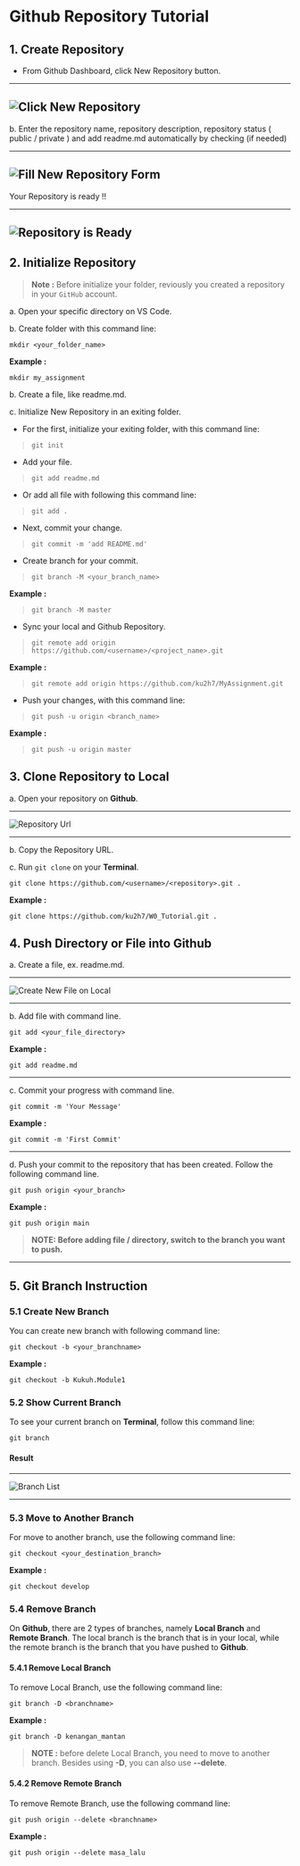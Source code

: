 # Github Repository Tutorial

## 1. Create Repository

- From Github Dashboard, click New Repository button.

---
![Click New Repository](/assets/repository-dashboard.png)
---

b. Enter the repository name, repository description, repository status ( public / private ) and add readme.md automatically by checking (if needed)

---
![Fill New Repository Form](/assets/repository-detail.png)
---

Your Repository is ready !!

---
![Repository is Ready](/assets/repository-ready.png)
---

## 2. Initialize Repository

>**Note :** Before initialize your folder, reviously you created a repository in your `GitHub` account.

a. Open your specific directory on VS Code.

b. Create folder with this command line:

```
mkdir <your_folder_name>
```

**Example :**

```
mkdir my_assignment
```


b. Create a file, like readme.md.

c. Initialize New Repository in an exiting folder.

- For the first, initialize your exiting folder, with this command line:

> ```
> git init
> ```

- Add your file.

> ```
> git add readme.md
> ```

- Or add all file with following this command line:

> ```
> git add .
> ```

- Next, commit your change.

> ```
> git commit -m 'add README.md'
> ```

- Create branch for your commit.

> ```
> git branch -M <your_branch_name>
> ```

**Example :**

> ```
> git branch -M master
> ```

- Sync your local and Github Repository.

> ```
> git remote add origin https://github.com/<username>/<project_name>.git
> ```

**Example :**

> ```
> git remote add origin https://github.com/ku2h7/MyAssignment.git
> ```

- Push your changes, with this command line:

> ```
> git push -u origin <branch_name>
> ```

**Example :**

> ```
> git push -u origin master
> ```

## 3. Clone Repository to Local

a. Open your repository on **Github**.

---
![Repository Url](/assets/repository-url.png)

---

b. Copy the Repository URL.

c. Run ``git clone`` on your **Terminal**.

```
git clone https://github.com/<username>/<repository>.git .
```

**Example :**

```
git clone https://github.com/ku2h7/W0_Tutorial.git .
```

## 4. Push Directory or File into Github

a. Create a file, ex. readme.md.

---
![Create New File on Local](/assets//repository-newfile.png)

---

b. Add file with command line.

```
git add <your_file_directory>
```

**Example :**
```
git add readme.md
```
---
c. Commit your progress with command line.
```
git commit -m 'Your Message'
```

**Example :**
```
git commit -m 'First Commit'
```
---
d. Push your commit to the repository that has been created. Follow the following command line.
```
git push origin <your_branch>
```

**Example :**
```
git push origin main
```

>**NOTE: Before adding file / directory, switch to the branch you want to push.**
---

## 5. Git Branch Instruction

### 5.1 Create New Branch

You can create new branch with following command line:
```
git checkout -b <your_branchname>
```

**Example :**
```
git checkout -b Kukuh.Module1
```

### 5.2 Show Current Branch

To see your current branch on **Terminal**, follow this command line:

```
git branch
```

#### Result

---
![Branch List](/assets/branchlist.png)

---

### 5.3 Move to Another Branch

For move to another branch, use the following command line:
```
git checkout <your_destination_branch>
```

**Example :**
```
git checkout develop
```

### 5.4 Remove Branch

On **Github**, there are 2 types of branches, namely **Local Branch** and **Remote Branch**.
The local branch is the branch that is in your local, while the remote branch is the branch that you have pushed to **Github**.

#### 5.4.1 Remove Local Branch

To remove Local Branch, use the following command line:
```
git branch -D <branchname>
```

**Example :**
```
git branch -D kenangan_mantan
```

> **NOTE :** before delete Local Branch, you need to move to another branch. Besides using **-D**, you can also use **--delete**.

#### 5.4.2 Remove Remote Branch

To remove Remote Branch, use the following command line:
```
git push origin --delete <branchname>
```

**Example :**
```
git push origin --delete masa_lalu
```

